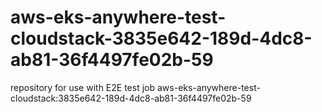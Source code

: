 # aws-eks-anywhere-test-cloudstack-3835e642-189d-4dc8-ab81-36f4497fe02b-59
repository for use with E2E test job aws-eks-anywhere-test-cloudstack:3835e642-189d-4dc8-ab81-36f4497fe02b-59
